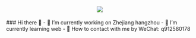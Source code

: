 <h1 align="center"> <a href="https://sunguoqi.com/"> <img src="https://readme-typing-svg.herokuapp.com/?lines=console.log(%22Hello%2C%20World!%22);阿客祝你新年快乐!&center=true&size=27"> </a> </h1>
### Hi there 👋
- 🔭 I’m currently working on Zhejiang hangzhou
- 🌱 I’m currently learning web
- 🍕 How to contact with me by WeChat: q912580178

